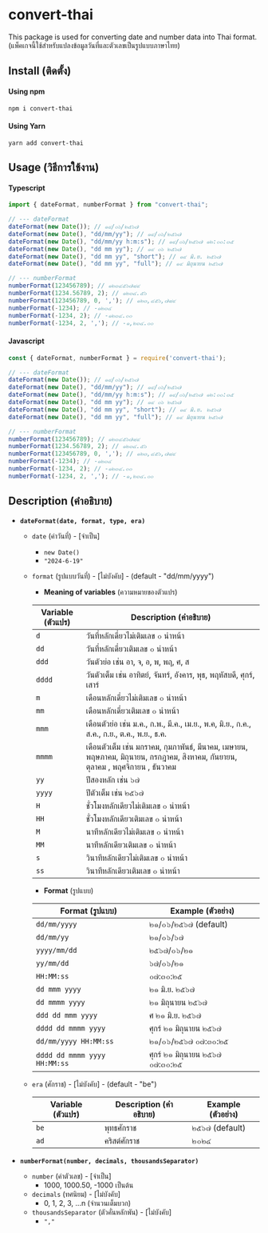 # convert-thai
This package is used for converting date and number data into Thai format. (แพ็คเกจนี้ใช้สำหรับแปลงข้อมูลวันที่และตัวเลขเป็นรูปแบบภาษาไทย)
## Install (ติดตั้ง)
#### Using npm
```npm
npm i convert-thai
```
#### Using Yarn
```npm
yarn add convert-thai
```
## Usage (วิธีการใช้งาน)

#### Typescript
```typescript
import { dateFormat, numberFormat } from "convert-thai";

// --- dateFormat
dateFormat(new Date()); // ๑๙/๐๖/๒๕๖๗
dateFormat(new Date(), "dd/mm/yy"); // ๑๙/๐๖/๒๕๖๗
dateFormat(new Date(), "dd/mm/yy h:m:s"); // ๑๙/๐๖/๒๕๖๗ ๑๒:๐๐:๓๕
dateFormat(new Date(), "dd mm yy"); // ๑๙ ๐๖ ๒๕๖๗
dateFormat(new Date(), "dd mm yy", "short"); // ๑๙ มิ.ย. ๒๕๖๗
dateFormat(new Date(), "dd mm yy", "full"); // ๑๙ มิถุนายน ๒๕๖๗

// --- numberFormat
numberFormat(123456789); // ๑๒๓๔๕๖๗๘๙
numberFormat(1234.56789, 2); // ๑๒๓๔.๕๖
numberFormat(123456789, 0, ','); // ๑๒๓,๔๕๖,๗๘๙
numberFormat(-1234); // -๑๒๓๔
numberFormat(-1234, 2); // -๑๒๓๔.๐๐
numberFormat(-1234, 2, ','); // -๑,๒๓๔.๐๐
```

#### Javascript
```javascript
const { dateFormat, numberFormat } = require('convert-thai');

// --- dateFormat
dateFormat(new Date()); // ๑๙/๐๖/๒๕๖๗
dateFormat(new Date(), "dd/mm/yy"); // ๑๙/๐๖/๒๕๖๗
dateFormat(new Date(), "dd/mm/yy h:m:s"); // ๑๙/๐๖/๒๕๖๗ ๑๒:๐๐:๓๕
dateFormat(new Date(), "dd mm yy"); // ๑๙ ๐๖ ๒๕๖๗
dateFormat(new Date(), "dd mm yy", "short"); // ๑๙ มิ.ย. ๒๕๖๗
dateFormat(new Date(), "dd mm yy", "full"); // ๑๙ มิถุนายน ๒๕๖๗

// --- numberFormat
numberFormat(123456789); // ๑๒๓๔๕๖๗๘๙
numberFormat(1234.56789, 2); // ๑๒๓๔.๕๖
numberFormat(123456789, 0, ','); // ๑๒๓,๔๕๖,๗๘๙
numberFormat(-1234); // -๑๒๓๔
numberFormat(-1234, 2); // -๑๒๓๔.๐๐
numberFormat(-1234, 2, ','); // -๑,๒๓๔.๐๐
```
## Description (คำอธิบาย)

 * **`dateFormat(date, format, type, era)`**
    * `date` (ค่าวันที่) - [จำเป็น]
      * `new Date()`
      * `"2024-6-19"`
    * `format` (รูปแบบวันที่) - [ไม่บังคับ] - (default - "dd/mm/yyyy")
      * **Meaning of variables** (ความหมายของตัวแปร)
        
      | **Variable** (ตัวแปร) | **Description** (คำอธิบาย) |
      | --- | --- |
      | `d`  | วันที่หลักเดี่ยวไม่เติมเลข ๐ นำหน้า  |
      | `dd`  | วันที่หลักเดี่ยวเติมเลข ๐ นำหน้า |
      | `ddd`  | วันตัวย่อ เช่น อา, จ, อ, พ, พฤ, ศ, ส |
      | `dddd`  | วันตัวเต็ม เช่น อาทิตย์, จันทร์, อังคาร, พุธ, พฤหัสบดี, ศุกร์, เสาร์ |
      | `m`  | เดือนหลักเดี่ยวไม่เติมเลข ๐ นำหน้า |
      | `mm`  | เดือนหลักเดี่ยวเติมเลข ๐ นำหน้า |
      | `mmm`  | เดือนตัวย่อ เช่น ม.ค., ก.พ., มี.ค., เม.ย., พ.ค, มิ.ย., ก.ค., ส.ค., ก.ย., ต.ค., พ.ย., ธ.ค.  |
      | `mmmm`  | เดือนตัวเต็ม เช่น มกราคม, กุมภาพันธ์, มีนาคม, เมษายน, พฤษภาคม, มิถุนายน, กรกฎาคม, สิงหาคม, กันยายน, ตุลาคม , พฤศจิกายน , ธันวาคม |
      | `yy`  | ปีสองหลัก เช่น ๖๗ |
      | `yyyy`  | ปีตัวเต็ม เช่น ๒๕๖๗ |
      | `H`  | ชั่วโมงหลักเดียวไม่เติมเลข ๐ นำหน้า |
      | `HH`  | ชั่วโมงหลักเดียวเติมเลข ๐ นำหน้า |
      | `M`  | นาทีหลักเดียวไม่เติมเลข ๐ นำหน้า |
      | `MM`  | นาทีหลักเดียวเติมเลข ๐ นำหน้า |
      | `s`  | วินาทีหลักเดียวไม่เติมเลข ๐ นำหน้า |
      | `ss`  | วินาทีหลักเดียวเติมเลข ๐ นำหน้า |

      * **Format** (รูปแบบ)
        
      | **Format** (รูปแบบ) | **Example** (ตัวอย่าง) |
      | --- | --- |
      | `dd/mm/yyyy`  | ๒๑/๐๖/๒๕๖๗ (default) |
      | `dd/mm/yy` | ๒๑/๐๖/๖๗ |
      | `yyyy/mm/dd` | ๒๕๖๗/๐๖/๒๑ |
      | `yy/mm/dd` | ๖๗/๐๖/๒๑ |
      | `HH:MM:ss` | ๐๗:๓๐:๒๕ |
      | `dd mmm yyyy` | ๒๑ มิ.ย. ๒๕๖๗ |
      | `dd mmmm yyyy` | ๒๑ มิถุนายน ๒๕๖๗ |
      | `ddd dd mmm yyyy` | ศ ๒๑ มิ.ย. ๒๕๖๗ |
      | `dddd dd mmmm yyyy` | ศุกร์ ๒๑ มิถุนายน ๒๕๖๗ |
      | `dd/mm/yyyy HH:MM:ss` | ๒๑/๐๖/๒๕๖๗ ๐๗:๓๐:๒๕ |
      | `dddd dd mmmm yyyy HH:MM:ss` | ศุกร์ ๒๑ มิถุนายน ๒๕๖๗ ๐๗:๓๐:๒๕ |

    * `era` (ศักราช) - [ไม่บังคับ] - (default - "be")
      
      | **Variable** (ตัวแปร) | **Description** (คำอธิบาย) | **Example** (ตัวอย่าง) |
      | --- | --- | --- |
      | `be` | พุทธศักราช | ๒๕๖๗ (default) |
      | `ad` | คริสต์ศักราช | ๒๐๒๔ |
    
* **`numberFormat(number, decimals, thousandsSeparator)`**
   * `number` (ค่าตัวเลข) - [จำเป็น]
     * 1000, 1000.50, -1000 เป็นต้น
   * `decimals` (ทศนิยม) - [ไม่บังคับ]
      * 0, 1, 2, 3, ...n (จำนวนเต็มบวก)
   * `thousandsSeparator` (ตัวคั่นหลักพัน) - [ไม่บังคับ]
      * `","`
